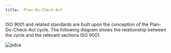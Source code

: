 ```yaml
---
title:  Plan-Do-Check-Act
---
```


ISO 9001 and related standards are built upon the conception of the Plan-Do-Check-Act cycle.  The following diagram shows the relationship between the cycle and the relevant sections ISO 9001.

![pdca](https://www.iso.org/iobp/graphics/std//iso_std_iso_9001_ed-5_v1_en/fig_2.png)
